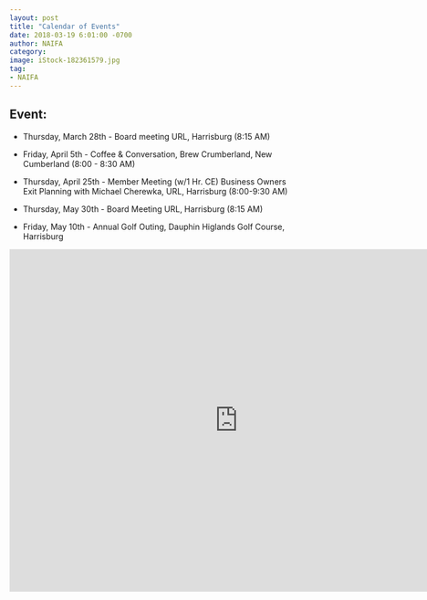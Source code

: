 ```yaml
---
layout: post
title: "Calendar of Events"
date: 2018-03-19 6:01:00 -0700
author: NAIFA
category: 
image: iStock-182361579.jpg
tag:
- NAIFA
---
```


## Event:
 - Thursday, March 28th - Board meeting URL, Harrisburg (8:15 AM)
 - Friday, April 5th - Coffee & Conversation, Brew Crumberland, New Cumberland (8:00 - 8:30 AM)
 - Thursday, April 25th - Member Meeting (w/1 Hr. CE) Business Owners Exit Planning with Michael Cherewka, URL, Harrisburg (8:00-9:30 AM)
 - Thursday, May 30th - Board Meeting URL, Harrisburg (8:15 AM)
 
 - Friday, May 10th - Annual Golf Outing, Dauphin Higlands Golf Course, Harrisburg 

<iframe src="https://calendar.google.com/calendar/embed?height=600&amp;wkst=1&amp;bgcolor=%23FFFFFF&amp;src=naifaghbg%40gmail.com&amp;color=%231B887A&amp;ctz=America%2FNew_York" style="border-width:0" width="800" height="600" frameborder="0" scrolling="no"></iframe>
